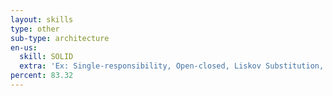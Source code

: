 ```yaml
---
layout: skills
type: other
sub-type: architecture
en-us:
  skill: SOLID
  extra: 'Ex: Single-responsibility, Open-closed, Liskov Substitution, Interface Segregation, Dependency Inversion'
percent: 83.32
---
```

